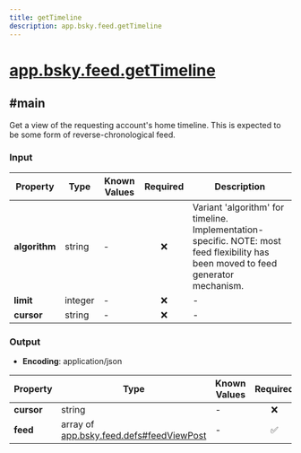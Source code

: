 ```yaml
---
title: getTimeline
description: app.bsky.feed.getTimeline
---
```


# [app.bsky.feed.getTimeline](https://github.com/myConsciousness/atproto.dart/blob/main/lexicons/app/bsky/feed/getTimeline.json)

## #main

Get a view of the requesting account's home timeline. This is expected to be some form of reverse-chronological feed.

### Input

| Property | Type | Known Values | Required | Description |
| --- | --- | --- | :---: | --- |
| **algorithm** | string | - | ❌ | Variant 'algorithm' for timeline. Implementation-specific. NOTE: most feed flexibility has been moved to feed generator mechanism. |
| **limit** | integer | - | ❌ | - |
| **cursor** | string | - | ❌ | - |

### Output

- **Encoding**: application/json

| Property | Type | Known Values | Required | Description |
| --- | --- | --- | :---: | --- |
| **cursor** | string | - | ❌ | - |
| **feed** | array of [app.bsky.feed.defs#feedViewPost](../../../../lexicons/app/bsky/feed/defs.md#feedviewpost) | - | ✅ | - |
